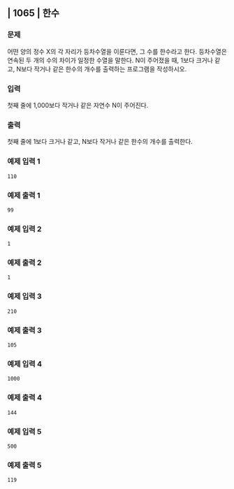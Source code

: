 ## | 1065 | 한수

### 문제

어떤 양의 정수 X의 각 자리가 등차수열을 이룬다면, 그 수를 한수라고 한다. 등차수열은 연속된 두 개의 수의 차이가 일정한 수열을 말한다. N이 주어졌을 때, 1보다 크거나 같고, N보다 작거나 같은 한수의 개수를 출력하는 프로그램을 작성하시오.

### 입력

첫째 줄에 1,000보다 작거나 같은 자연수 N이 주어진다.

### 출력

첫째 줄에 1보다 크거나 같고, N보다 작거나 같은 한수의 개수를 출력한다.

### 예제 입력 1

```
110
```

### 예제 출력 1

```
99
```

### 예제 입력 2

```
1
```

### 예제 출력 2

```
1
```

### 예제 입력 3

```
210
```

### 예제 출력 3

```
105
```

### 예제 입력 4

```
1000
```

### 예제 출력 4

```
144
```

### 예제 입력 5

```
500
```

### 예제 출력 5

```
119
```
